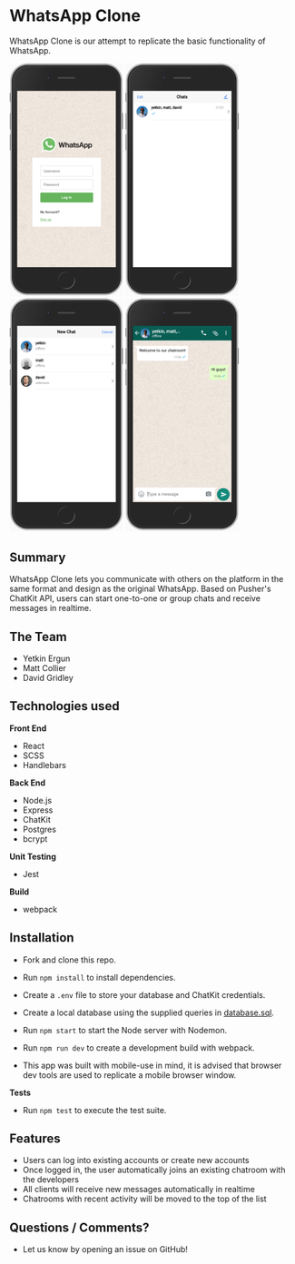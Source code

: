 # **WhatsApp Clone**

WhatsApp Clone is our attempt to replicate the basic functionality of WhatsApp.

<p float="left">
  <img src="./static/assets/readme-login.png?raw=true" alt="Login" width=200px>
  <img src="./static/assets/readme-chats.png?raw=true" alt="Chats" width=200px>
  <img src="./static/assets/readme-newChat.png?raw=true" alt="New Chat" width=200px>
  <img src="./static/assets/readme-chatroom.png?raw=true" alt="Chatroom" width=200px>
</p>

## Summary

WhatsApp Clone lets you communicate with others on the platform in the same format and design as the original WhatsApp. Based on Pusher's ChatKit API, users can start one-to-one or group chats and receive messages in realtime.

## The Team

- Yetkin Ergun
- Matt Collier
- David Gridley

## Technologies used

**Front End**

- React
- SCSS
- Handlebars

**Back End**

- Node.js
- Express
- ChatKit
- Postgres
- bcrypt

**Unit Testing**

- Jest

**Build**

- webpack

## Installation

- Fork and clone this repo.
- Run `npm install` to install dependencies.
- Create a `.env` file to store your database and ChatKit credentials.
- Create a local database using the supplied queries in [database.sql](database.sql).
- Run `npm start` to start the Node server with Nodemon.
- Run `npm run dev` to create a development build with webpack.

- This app was built with mobile-use in mind, it is advised that browser dev tools are used to replicate a mobile browser window.

**Tests**

- Run `npm test` to execute the test suite.

## Features

- Users can log into existing accounts or create new accounts
- Once logged in, the user automatically joins an existing chatroom with the developers
- All clients will receive new messages automatically in realtime
- Chatrooms with recent activity will be moved to the top of the list

## Questions / Comments?

- Let us know by opening an issue on GitHub!
